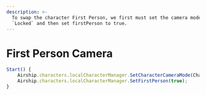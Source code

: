 ```yaml
---
description: >-
  To swap the character First Person, we first must set the camera mode to
  `Locked` and then set firstPerson to true.
---
```


# First Person Camera

```typescript
Start() {
    Airship.characters.localCharacterManager.SetCharacterCameraMode(CharacterCameraMode.Locked);
    Airship.characters.localCharacterManager.SetFirstPerson(true);
}
```
